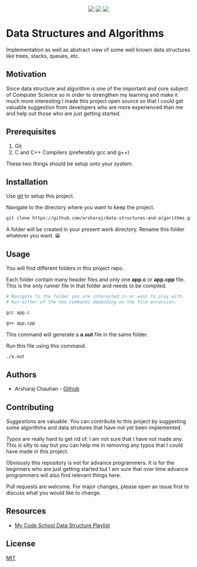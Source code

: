 <center>
  
![](https://img.shields.io/github/forks/arsharaj/https://github.com/arsharaj/data-structures-and-algorithms.git?style=social)
![](https://img.shields.io/github/watchers/arsharaj/data-structures-and-algorithms?style=social)
![](https://img.shields.io/github/followers/arsharaj?style=social)

</center>

# Data Structures and Algorithms

Implementation as well as abstract view of some well known data structures like trees, stacks, queues, etc.

## Motivation

Since data structure and algorithm is one of the important and core subject of Computer 
Science so in order to strengthen my learning and make it much more interesting I made
this project open source so that I could get valuable suggestion from developers who are
more experienced than me and help out those who are just getting started.


## Prerequisites

1. Git
2. C and C++ Compilers (preferably gcc and g++)

These two things should be setup onto your system.


## Installation

Use [git](https://git-scm.com/) to setup this project.

Navigate to the directory where you want to keep the project.

```bash
git clone https://github.com/arsharaj/data-structures-and-algorithms.git
```
A folder will be created in your present work directory. Rename this folder whatever you want. 😀


## Usage

You will find different folders in this project repo. 

Each folder contain many header files and only one **app.c** or **app.cpp** file.
This is the only runner file in that folder and needs to be compiled.

```bash
# Navigate to the folder you are interested in or want to play with.
# Run either of the two commands depending on the file extension.

gcc app.c

g++ app.cpp
```

This command will generate a **a.out** file in the same folder.

Run this file using this command.
```bash
./a.out
``` 

## Authors

- Arsharaj Chauhan - [Github](https://github.com/arsharaj)


## Contributing

*Suggestions* are valuable.
You can contribute to this project by suggesting some algorithms and data strutures 
that have not yet been implemented. 

*Typos* are really hard to get rid of. I am not sure that I have not made any. This is 
silly to say but you can help me in removing any typos that I could have made in this 
project.

Obviously this repository is not for advance programmers. It is for the beginners who 
are just getting started but I am sure that over time advance programmers will also find 
relevant things here.

Pull requests are welcome. For major changes, please open an issue first to discuss what you would like to change.

## Resources

- [My Code School Data Structure Playlist](https://www.youtube.com/playlist?list=PL2_aWCzGMAwI3W_JlcBbtYTwiQSsOTa6P)

## License
[MIT](https://choosealicense.com/licenses/mit/)
